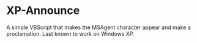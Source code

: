 # XP-Announce
A simple VBScript that makes the MSAgent character appear and make a proclamation. Last known to work on Windows XP.
